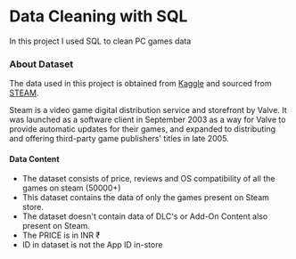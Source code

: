 # Data Cleaning with SQL

In this project I used SQL to clean PC games data

### About Dataset

The data used in this project is obtained from [Kaggle](https://www.kaggle.com/datasets/rahuldabholkar/steam-pc-games) and sourced from [STEAM](https://store.steampowered.com/).

Steam is a video game digital distribution service and storefront by Valve. It was launched as a software client in September 2003 as a way for Valve to provide automatic updates for their games, and expanded to distributing and offering third-party game publishers' titles in late 2005.

#### Data Content
- The dataset consists of price, reviews and OS compatibility of all the games on steam (50000+)
- This dataset contains the data of only the games present on Steam store.
- The dataset doesn't contain data of DLC's or Add-On Content also present on Steam.
- The PRICE is in INR ₹
- ID in dataset is not the App ID in-store
